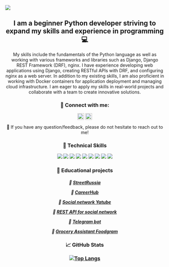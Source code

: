 ![](https://github.com/D-Nevskiy/D-Nevskiy/assets/110175426/32dd661d-0e4e-4d55-8086-14bd4532e5cd)

<h2 align="center">
I am a beginner Python developer striving to expand my skills and experience in programming💻
</h2> 

<p align="center">
My skills include the fundamentals of the Python language as well as working with various frameworks and libraries such as Django, Django REST Framework (DRF), nginx. I have experience developing web applications using Django, creating RESTful APIs with DRF, and configuring nginx as a web server.
In addition to my existing skills, I am also proficient in working with Docker containers for application deployment and managing cloud infrastructure. 
I am eager to apply my skills in real-world projects and collaborate with a team to create innovative solutions.
</p>

<h3 align="center">
🤝 Connect with me:
</h3> 

<p align="center">
<a href="https://t.me/dnevskiy"><img align="center" src="https://logos-download.com/wp-content/uploads/2016/07/Telegram_5.x_version_2019_Logo.png" alt="Yu Shi | LinkedIn" width="21px"/></a>
<a href="https://career.habr.com/d_nevskiy"><img align="center" src="https://sun9-70.userapi.com/impg/c855020/v855020230/19f87a/xPnxD7UaazE.jpg?size=480x480&quality=96&sign=ca5dc0b29cfcb2c238302a6edfea1948&type=album" alt="Yu Shi | Instagram" width="21px"/></a>
</p>

<p align="center">
💬 If you have any question/feedback, please do not hesitate to reach out to me!
</p>

<h3 align="center">
 💼 Technical Skills



![](https://img.shields.io/badge/Python-informational?style=flat&logo=python&color=61DAFB)
![](https://img.shields.io/badge/Django-informational?style=flat&logo=Django&color=764ABC)
![](https://img.shields.io/badge/PostgreSQL-informational?style=flat&logo=Postgresql&color=F7DF1E)
![](https://img.shields.io/badge/SQLite-informational?style=flat&logo=SQLite&color=003B57)
![](https://img.shields.io/badge/Nginx-informational?style=flat&logo=Nginx&color=CC342D)
![](https://img.shields.io/badge/Gunicorn-informational?style=flat&logo=Gunicorn&color=CC0000)
![](https://img.shields.io/badge/Docker-informational?style=flat&logo=Docker&color=E34F26)
![](https://img.shields.io/badge/YandexCloud-informational?style=flat)
![](https://img.shields.io/badge/Linux-informational?style=flat&logo=linux&color=CC0000)
</h3>

<h3 align="center">

📝 Educational projects

 </h3> 


<h5 align="center">


📌 [StreetRussia](https://github.com/D-Nevskiy/StreetsRussia)

📌 [CareerHub](https://github.com/D-Nevskiy/CareerHub)

📌 [Social network Yatube](https://github.com/D-Nevskiy/yatube_final)

📌 [REST API for social network](https://github.com/D-Nevskiy/api_for_yatube_final)

📌 [Telegram bot](https://github.com/D-Nevskiy/homework_bot)

📌 [Grocery Assistant Foodgram](https://github.com/D-Nevskiy/foodgram-project-react)

</h5>

<h3 align="center">

📈 GitHub Stats

[![Top Langs](https://github-readme-stats.vercel.app/api/top-langs/?username=D-Nevskiy&layout=compact)](https://github.com/D-Nevskiy)
</h3>
